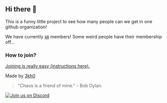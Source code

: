 ## Hi there 👋

This is a funny little project to see how many people can we get in one github organization! 

We have currently [`48`](https://github.com/orgs/3v3ry0n3/people) members! Some weird people have their membership off...

### How to join?
[Joining is really easy (instructions here).](https://github.com/3v3ry0n3/request-to-join#readme)

Made by [3kh0](https://github.com/3kh0)

> "Chaos is a friend of mine." - Bob Dylan.

[![Join us on Discord](https://invidget.switchblade.xyz/3kh0?theme=dark)](https://discord.gg/3kh0)
